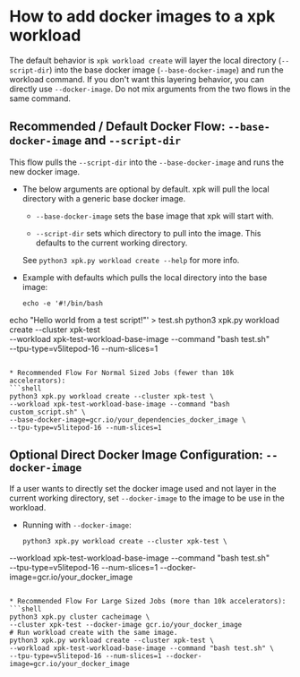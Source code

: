 # How to add docker images to a xpk workload

The default behavior is `xpk workload create` will layer the local directory (`--script-dir`) into
the base docker image (`--base-docker-image`) and run the workload command.
If you don't want this layering behavior, you can directly use `--docker-image`. Do not mix arguments from the two flows in the same command.

## Recommended / Default Docker Flow: `--base-docker-image` and `--script-dir`
This flow pulls the `--script-dir` into the `--base-docker-image` and runs the new docker image.

* The below arguments are optional by default. xpk will pull the local
  directory with a generic base docker image.

  - `--base-docker-image` sets the base image that xpk will start with.

  - `--script-dir` sets which directory to pull into the image. This defaults to the current working directory.

  See `python3 xpk.py workload create --help` for more info.

* Example with defaults which pulls the local directory into the base image:
  ```shell
  echo -e '#!/bin/bash 
 echo "Hello world from a test script!"' > test.sh
python3 xpk.py workload create --cluster xpk-test \
--workload xpk-test-workload-base-image --command "bash test.sh" \
--tpu-type=v5litepod-16 --num-slices=1
  ```

* Recommended Flow For Normal Sized Jobs (fewer than 10k accelerators):
  ```shell
  python3 xpk.py workload create --cluster xpk-test \
--workload xpk-test-workload-base-image --command "bash custom_script.sh" \
--base-docker-image=gcr.io/your_dependencies_docker_image \
--tpu-type=v5litepod-16 --num-slices=1
  ```

## Optional Direct Docker Image Configuration: `--docker-image`
If a user wants to directly set the docker image used and not layer in the
current working directory, set `--docker-image` to the image to be use in the
workload.

* Running with `--docker-image`:
  ```shell
  python3 xpk.py workload create --cluster xpk-test \
--workload xpk-test-workload-base-image --command "bash test.sh" \
--tpu-type=v5litepod-16 --num-slices=1 --docker-image=gcr.io/your_docker_image
  ```

* Recommended Flow For Large Sized Jobs (more than 10k accelerators):
  ```shell
  python3 xpk.py cluster cacheimage \
--cluster xpk-test --docker-image gcr.io/your_docker_image
# Run workload create with the same image.
python3 xpk.py workload create --cluster xpk-test \
--workload xpk-test-workload-base-image --command "bash test.sh" \
--tpu-type=v5litepod-16 --num-slices=1 --docker-image=gcr.io/your_docker_image
  ```
